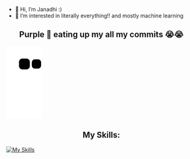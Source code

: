 - 👋 Hi, I’m Janadhi :)
- 👀 I’m interested in literally everything!! and mostly machine learning

## <div align="center">Purple 🐍 eating up my all my commits 😭😭</div>
![snake gif](https://github.com/Janadhi14/Janadhi14/blob/output/github-contribution-grid-snake.svg)


## <div align="center">My Skills:</div>
 
[![My Skills](https://skillicons.dev/icons?i=java,py,c,gitlab,tensorflow,linux,html,css)](https://skillicons.dev)
